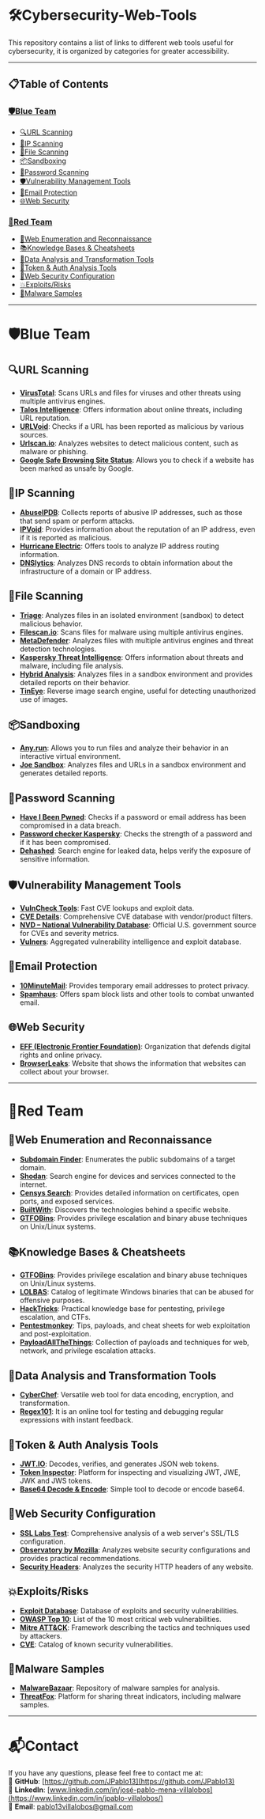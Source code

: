 # 🛠️Cybersecurity-Web-Tools
This repository contains a list of links to different web tools useful for cybersecurity, it is organized by categories for greater accessibility.

---

## 📋Table of Contents
### [🛡️Blue Team](#%EF%B8%8Fblue-team-1)
- [🔍URL Scanning](#url-scanning)
- [🔎IP Scanning](#ip-scanning)
- [📝File Scanning](#file-scanning)
- [📦Sandboxing](#sandboxing)
- [🔐Password Scanning](#password-scanning)
- [🛡️Vulnerability Management Tools](#%EF%B8%8Fvulnerability-management-tools)
- [📧Email Protection](#email-protection)
- [🌐Web Security](#web-security)
  
### [🐍Red Team](#red-team-1)
- [🎯Web Enumeration and Reconnaissance](#web-enumeration-and-reconnaissance)
- [📚Knowledge Bases & Cheatsheets](#-knowledge-bases--cheatsheets)
- [🧩Data Analysis and Transformation Tools](#data-analysis-and-transformation-tools)
- [🔑Token & Auth Analysis Tools](#token--auth-analysis-tools)
- [🔐Web Security Configuration](#web-security-configuration)
- [💥Exploits/Risks](#exploitsrisks)
- [🦠Malware Samples](#malware-samples)
---

# 🛡️Blue Team

## 🔍URL Scanning

* **[VirusTotal](https://www.virustotal.com/)**: Scans URLs and files for viruses and other threats using multiple antivirus engines. 
* **[Talos Intelligence](https://talosintelligence.com/)**: Offers information about online threats, including URL reputation.
* **[URLVoid](https://www.urlvoid.com/)**: Checks if a URL has been reported as malicious by various sources.
* **[Urlscan.io](https://urlscan.io/)**: Analyzes websites to detect malicious content, such as malware or phishing.
* **[Google Safe Browsing Site Status](https://transparencyreport.google.com/safe-browsing/search)**: Allows you to check if a website has been marked as unsafe by Google. 

## 🔎IP Scanning

* **[AbuseIPDB](https://www.abuseipdb.com/)**: Collects reports of abusive IP addresses, such as those that send spam or perform attacks.
* **[IPVoid](https://www.ipvoid.com/)**: Provides information about the reputation of an IP address, even if it is reported as malicious.
* **[Hurricane Electric](https://bgp.he.net/)**: Offers tools to analyze IP address routing information.
* **[DNSlytics](https://dnslytics.com/)**: Analyzes DNS records to obtain information about the infrastructure of a domain or IP address.

## 📝File Scanning

* **[Triage](https://tria.ge/)**: Analyzes files in an isolated environment (sandbox) to detect malicious behavior.
* **[Filescan.io](https://www.filescan.io/scan)**: Scans files for malware using multiple antivirus engines.
* **[MetaDefender](https://metadefender.opswat.com/)**: Analyzes files with multiple antivirus engines and threat detection technologies.
* **[Kaspersky Threat Intelligence](https://opentip.kaspersky.com/)**: Offers information about threats and malware, including file analysis.
* **[Hybrid Analysis](https://www.hybrid-analysis.com/)**: Analyzes files in a sandbox environment and provides detailed reports on their behavior.
* **[TinEye](https://tineye.com/)**: Reverse image search engine, useful for detecting unauthorized use of images.

## 📦Sandboxing

* **[Any.run](https://app.any.run/)**: Allows you to run files and analyze their behavior in an interactive virtual environment.
* **[Joe Sandbox](https://www.joesandbox.com/)**: Analyzes files and URLs in a sandbox environment and generates detailed reports.

## 🔐Password Scanning

* **[Have I Been Pwned](https://haveibeenpwned.com/)**: Checks if a password or email address has been compromised in a data breach.
* **[Password checker Kaspersky](https://password.kaspersky.com/)**: Checks the strength of a password and if it has been compromised.
* **[Dehashed](https://dehashed.com/)**: Search engine for leaked data, helps verify the exposure of sensitive information.

## 🛡️Vulnerability Management Tools
- **[VulnCheck Tools](https://vulncheck.com/tools)**: Fast CVE lookups and exploit data.
- **[CVE Details](https://www.cvedetails.com/)**: Comprehensive CVE database with vendor/product filters.
- **[NVD – National Vulnerability Database](https://nvd.nist.gov/)**: Official U.S. government source for CVEs and severity metrics.
- **[Vulners](https://vulners.com/)**: Aggregated vulnerability intelligence and exploit database.

## 📧Email Protection

* **[10MinuteMail](https://10minutemail.com/)**: Provides temporary email addresses to protect privacy.
* **[Spamhaus](https://www.spamhaus.org/)**: Offers spam block lists and other tools to combat unwanted email.

## 🌐Web Security

* **[EFF (Electronic Frontier Foundation)](https://www.eff.org)**: Organization that defends digital rights and online privacy.
* **[BrowserLeaks](https://browserleaks.com/)**: Website that shows the information that websites can collect about your browser.

---

# 🐍Red Team

## 🎯Web Enumeration and Reconnaissance

- **[Subdomain Finder](https://subdomainfinder.c99.nl/)**: Enumerates the public subdomains of a target domain.
- **[Shodan](https://www.shodan.io/)**: Search engine for devices and services connected to the internet.
- **[Censys Search](https://search.censys.io/)**: Provides detailed information on certificates, open ports, and exposed services.
- **[BuiltWith](https://builtwith.com/)**: Discovers the technologies behind a specific website.
- **[GTFOBins](https://gtfobins.github.io/)**: Provides privilege escalation and binary abuse techniques on Unix/Linux systems.

## 📚Knowledge Bases & Cheatsheets

- **[GTFOBins](https://gtfobins.github.io/)**: Provides privilege escalation and binary abuse techniques on Unix/Linux systems.
- **[LOLBAS](https://lolbas-project.github.io/)**: Catalog of legitimate Windows binaries that can be abused for offensive purposes.
- **[HackTricks](https://book.hacktricks.wiki/en/index.html)**: Practical knowledge base for pentesting, privilege escalation, and CTFs.
- **[Pentestmonkey](https://pentestmonkey.net/)**: Tips, payloads, and cheat sheets for web exploitation and post-exploitation.
- **[PayloadAllTheThings](https://github.com/swisskyrepo/PayloadsAllTheThings)**: Collection of payloads and techniques for web, network, and privilege escalation attacks.
  
## 🧩Data Analysis and Transformation Tools

- **[CyberChef](https://gchq.github.io/CyberChef/)**: Versatile web tool for data encoding, encryption, and transformation.
- **[Regex101](https://regex101.com/)**: It is an online tool for testing and debugging regular expressions with instant feedback.

## 🔑Token & Auth Analysis Tools
- **[JWT.IO](https://jwt.io/)**: Decodes, verifies, and generates JSON web tokens.
- **[Token Inspector](https://token.dev/)**: Platform for inspecting and visualizing JWT, JWE, JWK and JWS tokens.
- **[Base64 Decode & Encode](https://www.base64decode.org/)**: Simple tool to decode or encode base64.

## 🔐Web Security Configuration

- **[SSL Labs Test](https://www.ssllabs.com/ssltest/)**: Comprehensive analysis of a web server's SSL/TLS configuration.
- **[Observatory by Mozilla](https://observatory.mozilla.org/)**: Analyzes website security configurations and provides practical recommendations.
- **[Security Headers](https://securityheaders.com/)**: Analyzes the security HTTP headers of any website.

## 💥Exploits/Risks

- **[Exploit Database](https://www.exploit-db.com/)**: Database of exploits and security vulnerabilities.
- **[OWASP Top 10](https://owasp.org/www-project-top-ten/)**: List of the 10 most critical web vulnerabilities.
- **[Mitre ATT&CK](https://attack.mitre.org/)**: Framework describing the tactics and techniques used by attackers.
- **[CVE](https://cve.mitre.org/)**: Catalog of known security vulnerabilities.

## 🦠Malware Samples

* **[MalwareBazaar](https://bazaar.abuse.ch/)**: Repository of malware samples for analysis.
* **[ThreatFox](https://threatfox.abuse.ch/)**: Platform for sharing threat indicators, including malware samples.


---

# 📬Contact
If you have any questions, please feel free to contact me at:  
🔗 **GitHub**: [https://github.com/JPablo13](https://github.com/JPablo13)  
💼 **LinkedIn**: [www.linkedin.com/in/josé-pablo-mena-villalobos](https://www.linkedin.com/in/jpablo-villalobos/)  
📧 **Email**: pablo13villalobos@gmail.com  
